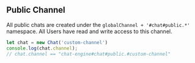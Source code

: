 ## Public Channel

All public chats are created under the ```globalChannel + '#chat#public.*'``` namespace. All Users have read and write access to this channel.

```js
let chat = new Chat('custom-channel')
console.log(chat.channel);
// chat.channel == "chat-engine#chat#public.#custom-channel"
```
